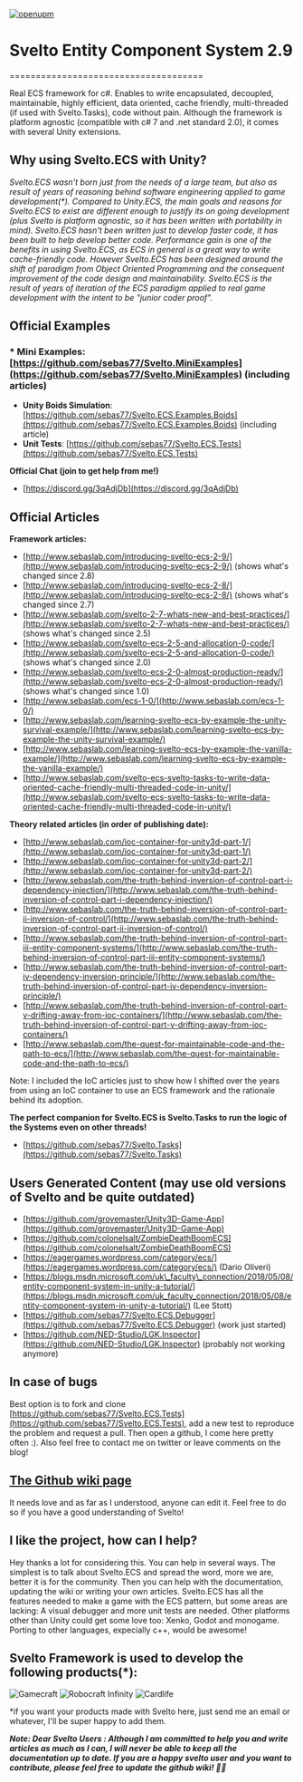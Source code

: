[![openupm](https://img.shields.io/npm/v/com.sebaslab.svelto.ecs?label=openupm&registry_uri=https://package.openupm.com)](https://openupm.com/packages/com.sebaslab.svelto.ecs/)

# Svelto Entity Component System 2.9

=====================================

Real ECS framework for c\#. Enables to write encapsulated, decoupled, maintainable, highly efficient, data oriented, cache friendly, multi-threaded (if used with Svelto.Tasks), code without pain. Although the framework is platform agnostic \(compatible with c\# 7 and .net standard 2.0\), it comes with several Unity extensions.

## Why using Svelto.ECS with Unity?

_Svelto.ECS wasn't born just from the needs of a large team, but also as result of years of reasoning behind software engineering applied to game development\(\*\). Compared to Unity.ECS, the main goals and reasons for Svelto.ECS to exist are different enough to justify its on going development \(plus Svelto is platform agnostic, so it has been written with portability in mind\). Svelto.ECS hasn't been written just to develop faster code, it has been built to help develop better code. Performance gain is one of the benefits in using Svelto.ECS, as ECS in general is a great way to write cache-friendly code. However Svelto.ECS has been designed around the shift of paradigm from Object Oriented Programming and the consequent improvement of the code design and maintainability. Svelto.ECS is the result of years of iteration of the ECS paradigm applied to real game development with the intent to be "junior coder proof"._

## Official Examples

### * **Mini Examples**: [https://github.com/sebas77/Svelto.MiniExamples](https://github.com/sebas77/Svelto.MiniExamples) \(including articles\)
* **Unity Boids Simulation**: [https://github.com/sebas77/Svelto.ECS.Examples.Boids](https://github.com/sebas77/Svelto.ECS.Examples.Boids) \(including article\)
* **Unit Tests**: [https://github.com/sebas77/Svelto.ECS.Tests](https://github.com/sebas77/Svelto.ECS.Tests)

**Official Chat \(join to get help from me!\)**

* [https://discord.gg/3qAdjDb](https://discord.gg/3qAdjDb) 

## Official Articles

**Framework articles:**

* [http://www.sebaslab.com/introducing-svelto-ecs-2-9/](http://www.sebaslab.com/introducing-svelto-ecs-2-9/)  \(shows what's changed since 2.8\)
* [http://www.sebaslab.com/introducing-svelto-ecs-2-8/](http://www.sebaslab.com/introducing-svelto-ecs-2-8/)  \(shows what's changed since 2.7\)
* [http://www.sebaslab.com/svelto-2-7-whats-new-and-best-practices/](http://www.sebaslab.com/svelto-2-7-whats-new-and-best-practices/) \(shows what's changed since 2.5\)
* [http://www.sebaslab.com/svelto-ecs-2-5-and-allocation-0-code/](http://www.sebaslab.com/svelto-ecs-2-5-and-allocation-0-code/) \(shows what's changed since 2.0\)
* [http://www.sebaslab.com/svelto-ecs-2-0-almost-production-ready/](http://www.sebaslab.com/svelto-ecs-2-0-almost-production-ready/) \(shows what's changed since 1.0\)
* [http://www.sebaslab.com/ecs-1-0/](http://www.sebaslab.com/ecs-1-0/)
* [http://www.sebaslab.com/learning-svelto-ecs-by-example-the-unity-survival-example/](http://www.sebaslab.com/learning-svelto-ecs-by-example-the-unity-survival-example/)
* [http://www.sebaslab.com/learning-svelto-ecs-by-example-the-vanilla-example/](http://www.sebaslab.com/learning-svelto-ecs-by-example-the-vanilla-example/)
* [http://www.sebaslab.com/svelto-ecs-svelto-tasks-to-write-data-oriented-cache-friendly-multi-threaded-code-in-unity/](http://www.sebaslab.com/svelto-ecs-svelto-tasks-to-write-data-oriented-cache-friendly-multi-threaded-code-in-unity/)

**Theory related articles \(in order of publishing date\):**

* [http://www.sebaslab.com/ioc-container-for-unity3d-part-1/](http://www.sebaslab.com/ioc-container-for-unity3d-part-1/)
* [http://www.sebaslab.com/ioc-container-for-unity3d-part-2/](http://www.sebaslab.com/ioc-container-for-unity3d-part-2/)
* [http://www.sebaslab.com/the-truth-behind-inversion-of-control-part-i-dependency-injection/](http://www.sebaslab.com/the-truth-behind-inversion-of-control-part-i-dependency-injection/)
* [http://www.sebaslab.com/the-truth-behind-inversion-of-control-part-ii-inversion-of-control/](http://www.sebaslab.com/the-truth-behind-inversion-of-control-part-ii-inversion-of-control/)
* [http://www.sebaslab.com/the-truth-behind-inversion-of-control-part-iii-entity-component-systems/](http://www.sebaslab.com/the-truth-behind-inversion-of-control-part-iii-entity-component-systems/)
* [http://www.sebaslab.com/the-truth-behind-inversion-of-control-part-iv-dependency-inversion-principle/](http://www.sebaslab.com/the-truth-behind-inversion-of-control-part-iv-dependency-inversion-principle/)
* [http://www.sebaslab.com/the-truth-behind-inversion-of-control-part-v-drifting-away-from-ioc-containers/](http://www.sebaslab.com/the-truth-behind-inversion-of-control-part-v-drifting-away-from-ioc-containers/)
* [http://www.sebaslab.com/the-quest-for-maintainable-code-and-the-path-to-ecs/](http://www.sebaslab.com/the-quest-for-maintainable-code-and-the-path-to-ecs/)

Note: I included the IoC articles just to show how I shifted over the years from using an IoC container to use an ECS framework and the rationale behind its adoption.

**The perfect companion for Svelto.ECS is Svelto.Tasks to run the logic of the Systems even on other threads!**

* [https://github.com/sebas77/Svelto.Tasks](https://github.com/sebas77/Svelto.Tasks)

## Users Generated Content \(may use old versions of Svelto and be quite outdated\)

* [https://github.com/grovemaster/Unity3D-Game-App](https://github.com/grovemaster/Unity3D-Game-App)
* [https://github.com/colonelsalt/ZombieDeathBoomECS](https://github.com/colonelsalt/ZombieDeathBoomECS)
* [https://eagergames.wordpress.com/category/ecs/](https://eagergames.wordpress.com/category/ecs/) \(Dario Oliveri\)
* [https://blogs.msdn.microsoft.com/uk\_faculty\_connection/2018/05/08/entity-component-system-in-unity-a-tutorial/](https://blogs.msdn.microsoft.com/uk_faculty_connection/2018/05/08/entity-component-system-in-unity-a-tutorial/) \(Lee Stott\)
* [https://github.com/sebas77/Svelto.ECS.Debugger](https://github.com/sebas77/Svelto.ECS.Debugger) \(work just started\)
* [https://github.com/NED-Studio/LGK.Inspector](https://github.com/NED-Studio/LGK.Inspector) \(probably not working anymore\)

## In case of bugs

Best option is to fork and clone [https://github.com/sebas77/Svelto.ECS.Tests](https://github.com/sebas77/Svelto.ECS.Tests), add a new test to reproduce the problem and request a pull. Then open a github, I come here pretty often :\). Also feel free to contact me on twitter or leave comments on the blog!

## [The Github wiki page](https://github.com/sebas77/Svelto.ECS/wiki)

It needs love and as far as I understood, anyone can edit it. Feel free to do so if you have a good understanding of Svelto!

## I like the project, how can I help?

Hey thanks a lot for considering this. You can help in several ways. The simplest is to talk about Svelto.ECS and spread the word, more we are, better it is for the community. Then you can help with the documentation, updating the wiki or writing your own articles. Svelto.ECS has all the features needed to make a game with the ECS pattern, but some areas are lacking: A visual debugger and more unit tests are needed. Other platforms other than Unity could get some love too: Xenko, Godot and monogame. Porting to other languages, expecially c++, would be awesome!

## Svelto Framework is used to develop the following products\(\*\):

![Gamecraft](https://steamcdn-a.akamaihd.net/steamcommunity/public/images/clans/35037633/e05ca4fc6f20f1e6150a6ace1d12fe8cd145fa0d.png)
![Robocraft Infinity](https://i.ytimg.com/vi/m_4fpgHwoBs/maxresdefault.jpg) 
![Cardlife](https://i.ytimg.com/vi/q2jaUZjnNyg/maxresdefault.jpg)

\*if you want your products made with Svelto here, just send me an email or whatever, I'll be super happy to add them.

_**Note: Dear Svelto Users : Although I am committed to help you and write articles as much as I can, I will never be able to keep all the documentation up to date. If you are a happy svelto user and you want to contribute, please feel free to update the github wiki! 🙏👊**_

